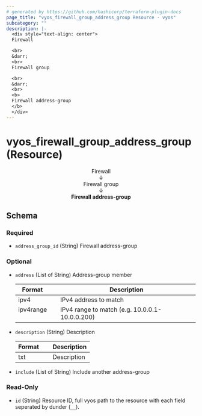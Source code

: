 ```yaml
---
# generated by https://github.com/hashicorp/terraform-plugin-docs
page_title: "vyos_firewall_group_address_group Resource - vyos"
subcategory: ""
description: |-
  <div style="text-align: center">
  Firewall

  <br>
  &darr;
  <br>
  Firewall group

  <br>
  &darr;
  <br>
  <b>
  Firewall address-group
  </b>
  </div>
---
```


# vyos_firewall_group_address_group (Resource)

<div style="text-align: center">
Firewall

<br>
&darr;
<br>
Firewall group

<br>
&darr;
<br>
<b>
Firewall address-group
</b>
</div>



<!-- schema generated by tfplugindocs -->
## Schema

### Required

- `address_group_id` (String) Firewall address-group

### Optional

- `address` (List of String) Address-group member

    |  Format &emsp; | Description  |
    |----------|---------------|
    |  ipv4  &emsp; |  IPv4 address to match  |
    |  ipv4range  &emsp; |  IPv4 range to match (e.g. 10.0.0.1-10.0.0.200)  |
- `description` (String) Description

    |  Format &emsp; | Description  |
    |----------|---------------|
    |  txt  &emsp; |  Description  |
- `include` (List of String) Include another address-group

### Read-Only

- `id` (String) Resource ID, full vyos path to the resource with each field seperated by dunder (`__`).
